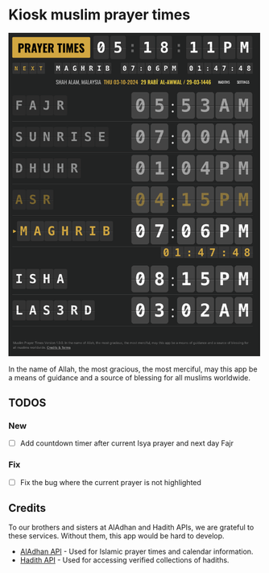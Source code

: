 # Kiosk muslim prayer times

<img src="screenshot.png" alt="Screenshot of the application" width="500"/>

In the name of Allah, the most gracious, the most merciful, may this app be a means of guidance and a source of blessing for all muslims worldwide.
## TODOS

### New
- [ ] Add countdown timer after current Isya prayer and next day Fajr

### Fix
- [ ] Fix the bug where the current prayer is not highlighted

## Credits

To our brothers and sisters at AlAdhan and Hadith APIs, we are grateful to these services. Without them, this app would be hard to develop.

- [AlAdhan API](https://aladhan.com) - Used for Islamic prayer times and calendar information.
- [Hadith API](https://www.hadithapi.com/) - Used for accessing verified collections of hadiths.